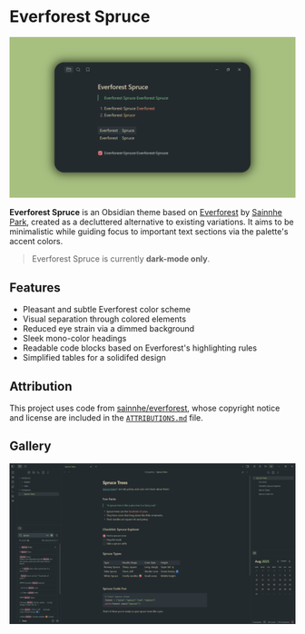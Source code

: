 # Everforest Spruce

![Everforest Spruce](docs/images/cover_1400_788.png)

**Everforest Spruce** is an Obsidian theme based on [Everforest](https://github.com/sainnhe/everforest) by [Sainnhe Park](https://github.com/sainnhe), created as a decluttered alternative to existing variations. It aims to be minimalistic while guiding focus to important text sections via the palette's accent colors.

> Everforest Spruce is currently **dark-mode only**.

## Features

- Pleasant and subtle Everforest color scheme
- Visual separation through colored elements
- Reduced eye strain via a dimmed background
- Sleek mono-color headings
- Readable code blocks based on Everforest's highlighting rules
- Simplified tables for a solidifed design

## Attribution

This project uses code from [sainnhe/everforest](https://github.com/sainnhe/everforest), whose copyright notice and license are included in the [`ATTRIBUTIONS.md`](ATTRIBUTIONS.md) file.

## Gallery

![Theme screenshot](docs/images/screenshot.png)
